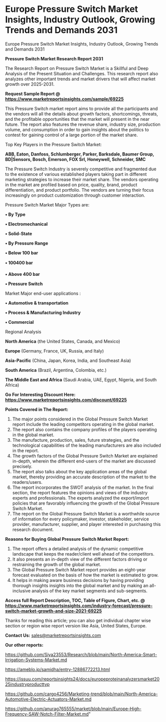 # Europe Pressure Switch Market Insights, Industry Outlook, Growing Trends and Demands 2031
Europe Pressure Switch Market Insights, Industry Outlook, Growing Trends and Demands 2031

<strong>Pressure Switch Market Research Report 2031</strong>

The Research Report on Pressure Switch Market is a Skillful and Deep Analysis of the Present Situation and Challenges. This research report also analyzes other important trends and market drivers that will affect market growth over 2025-2031.

<strong>Request Sample Report @ <a href=https://www.marketreportsinsights.com/sample/69225>https://www.marketreportsinsights.com/sample/69225</a></strong>

This Pressure Switch market report aims to provide all the participants and the vendors will all the details about growth factors, shortcomings, threats, and the profitable opportunities that the market will present in the near future. The report also features the revenue share, industry size, production volume, and consumption in order to gain insights about the politics to contest for gaining control of a large portion of the market share.

Top Key Players in the Pressure Switch Market:

<strong>ABB, Eaton, Danfoss, Schlumberger, Parker, Barksdale, Baumer Group, BD|Sensors, Bosch, Emerson, FOX Srl, Honeywell, Schneider, SMC</strong>

The Pressure Switch Industry is severely competitive and fragmented due to the existence of various established players taking part in different marketing strategies to increase their market share. The vendors operating in the market are profiled based on price, quality, brand, product differentiation, and product portfolio. The vendors are turning their focus increasingly on product customization through customer interaction.

Pressure Switch Market Major Types are:

<strong>• By Type

• Electromechanical

• Solid-State

• By Pressure Range

• Below 100 bar

• 100400 bar

• Above 400 bar

• Pressure Switch</strong>

Market Major end-user applications :

<strong>• Automotive & transportation

• Process & Manufacturing Industry

• Commercial</strong>

Regional Analysis

</u><strong><b>North America</b></strong> (the United States, Canada, and Mexico)

<strong><b>Europe </b></strong>(Germany, France, UK, Russia, and Italy)

<strong><b>Asia-Pacific</b></strong> (China, Japan, Korea, India, and Southeast Asia)

<strong><b>South America</b></strong> (Brazil, Argentina, Colombia, etc.)

<strong><b>The Middle East and Africa</b></strong> (Saudi Arabia, UAE, Egypt, Nigeria, and South Africa)

<strong>Go For Interesting Discount Here: <a href=https://www.marketreportsinsights.com/discount/69225>https://www.marketreportsinsights.com/discount/69225</a></strong>

<strong>Points Covered in The Report:</strong>
<ol>
  <li>The major points considered in the Global Pressure Switch Market report include the leading competitors operating in the global market.</li>
  <li>The report also contains the company profiles of the players operating in the global market.</li>
  <li>The manufacture, production, sales, future strategies, and the technological capabilities of the leading manufacturers are also included in the report.</li>
  <li>The growth factors of the Global Pressure Switch Market are explained in-depth, wherein the different end-users of the market are discussed precisely.</li>
  <li>The report also talks about the key application areas of the global market, thereby providing an accurate description of the market to the readers/users.</li>
  <li>The report incorporates the SWOT analysis of the market. In the final section, the report features the opinions and views of the industry experts and professionals. The experts analyzed the export/import policies that are favorably influencing the growth of the Global Pressure Switch Market.</li>
  <li>The report on the Global Pressure Switch Market is a worthwhile source of information for every policymaker, investor, stakeholder, service provider, manufacturer, supplier, and player interested in purchasing this research document.</li>
</ol>
<strong>Reasons for Buying Global Pressure Switch Market Report:</strong>

<ol>
  <li>The report offers a detailed analysis of the dynamic competitive landscape that keeps the reader/client well ahead of the competitors.</li>
  <li>It also presents an in-depth view of the different factors driving or restraining the growth of the global market.</li>
  <li>The Global Pressure Switch Market report provides an eight-year forecast evaluated on the basis of how the market is estimated to grow.</li>
  <li>It helps in making aware business decisions by having providing thorough insights insights into the global market and by making an all-inclusive analysis of the key market segments and sub-segments.</li>
</ol>
<strong>Access full Report Description, TOC, Table of Figure, Chart, etc. @ <a href=https://www.marketreportsinsights.com/industry-forecast/pressure-switch-market-growth-and-size-2021-69225>https://www.marketreportsinsights.com/industry-forecast/pressure-switch-market-growth-and-size-2021-69225</a></strong>


Thanks for reading this article; you can also get individual chapter wise section or region wise report version like Asia, United States, Europe.

<strong>Contact Us:</strong>
sales@marketreportsinsights.com

<strong>Our other reports:</strong>

<a href=https://github.com/Siya23553/Research/blob/main/North-America-Smart-Irrigation-Systems-Market.md>https://github.com/Siya23553/Research/blob/main/North-America-Smart-Irrigation-Systems-Market.md</a>

<a href=https://ameblo.jp/samidha/entry-12886772213.html>https://ameblo.jp/samidha/entry-12886772213.html</a>

<a href=https://issuu.com/reportsinsights24/docs/europeproteinanalyzersmarket2025industryproducttyp>https://issuu.com/reportsinsights24/docs/europeproteinanalyzersmarket2025industryproducttyp</a>

<a href=https://github.com/cargo4256/Marketing-trend/blob/main/North-America-Automotive-Electric-Actuators-Market.md>https://github.com/cargo4256/Marketing-trend/blob/main/North-America-Automotive-Electric-Actuators-Market.md</a>

<a href=https://github.com/anurag765555/market/blob/main/Europe-High-Frequency-SAW-Notch-Filter-Market.md>https://github.com/anurag765555/market/blob/main/Europe-High-Frequency-SAW-Notch-Filter-Market.md</a>"
